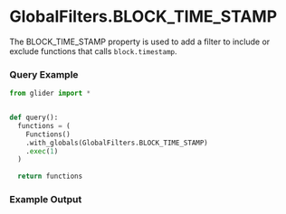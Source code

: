 # GlobalFilters.BLOCK\_TIME\_STAMP

The BLOCK\_TIME\_STAMP property is used to add a filter to include or exclude functions that calls `block.timestamp`.&#x20;

### Query Example

```python
from glider import *


def query():
  functions = (
    Functions()
    .with_globals(GlobalFilters.BLOCK_TIME_STAMP)
    .exec(1)
  )
  
  return functions
```

### Example Output

<figure><img src="../../../.gitbook/assets/Screenshot 2025-08-28 at 12.38.01 PM.png" alt=""><figcaption></figcaption></figure>
